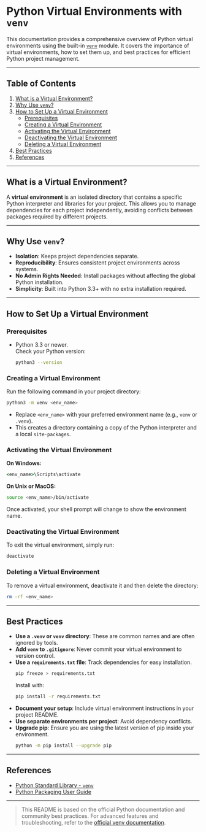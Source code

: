 # Python Virtual Environments with `venv`

This documentation provides a comprehensive overview of Python virtual environments using the built-in [`venv`](https://docs.python.org/3/library/venv.html) module. It covers the importance of virtual environments, how to set them up, and best practices for efficient Python project management.

---

## Table of Contents

1. [What is a Virtual Environment?](#what-is-a-virtual-environment)
2. [Why Use `venv`?](#why-use-venv)
3. [How to Set Up a Virtual Environment](#how-to-set-up-a-virtual-environment)
    - [Prerequisites](#prerequisites)
    - [Creating a Virtual Environment](#creating-a-virtual-environment)
    - [Activating the Virtual Environment](#activating-the-virtual-environment)
    - [Deactivating the Virtual Environment](#deactivating-the-virtual-environment)
    - [Deleting a Virtual Environment](#deleting-a-virtual-environment)
4. [Best Practices](#best-practices)
5. [References](#references)

---

## What is a Virtual Environment?

A **virtual environment** is an isolated directory that contains a specific Python interpreter and libraries for your project. This allows you to manage dependencies for each project independently, avoiding conflicts between packages required by different projects.

---

## Why Use `venv`?

- **Isolation**: Keeps project dependencies separate.
- **Reproducibility**: Ensures consistent project environments across systems.
- **No Admin Rights Needed**: Install packages without affecting the global Python installation.
- **Simplicity**: Built into Python 3.3+ with no extra installation required.

---

## How to Set Up a Virtual Environment

### Prerequisites

- Python 3.3 or newer.  
  Check your Python version:
  ```sh
  python3 --version
  ```

### Creating a Virtual Environment

Run the following command in your project directory:

```sh
python3 -m venv <env_name>
```

- Replace `<env_name>` with your preferred environment name (e.g., `venv` or `.venv`).
- This creates a directory containing a copy of the Python interpreter and a local `site-packages`.

### Activating the Virtual Environment

**On Windows:**
```bat
<env_name>\Scripts\activate
```

**On Unix or MacOS:**
```sh
source <env_name>/bin/activate
```

Once activated, your shell prompt will change to show the environment name.

### Deactivating the Virtual Environment

To exit the virtual environment, simply run:

```sh
deactivate
```

### Deleting a Virtual Environment

To remove a virtual environment, deactivate it and then delete the directory:

```sh
rm -rf <env_name>
```

---

## Best Practices

- **Use a `.venv` or `venv` directory**: These are common names and are often ignored by tools.
- **Add `venv` to `.gitignore`**: Never commit your virtual environment to version control.
- **Use a `requirements.txt` file**: Track dependencies for easy installation.
  ```sh
  pip freeze > requirements.txt
  ```
  Install with:
  ```sh
  pip install -r requirements.txt
  ```
- **Document your setup**: Include virtual environment instructions in your project README.
- **Use separate environments per project**: Avoid dependency conflicts.
- **Upgrade pip**: Ensure you are using the latest version of pip inside your environment.
  ```sh
  python -m pip install --upgrade pip
  ```

---

## References

- [Python Standard Library - `venv`](https://docs.python.org/3/library/venv.html)
- [Python Packaging User Guide](https://packaging.python.org/guides/installing-using-pip-and-virtual-environments/)

---

> This README is based on the official Python documentation and community best practices. For advanced features and troubleshooting, refer to the [official venv documentation](https://docs.python.org/3/library/venv.html).
